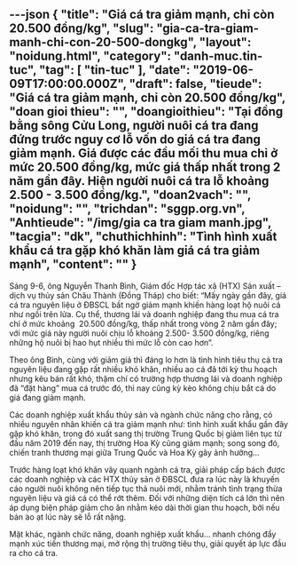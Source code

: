 ---json
{
    "title": "Giá cá tra giảm mạnh, chỉ còn 20.500 đồng/kg",
    "slug": "gia-ca-tra-giam-manh-chi-con-20-500-dongkg",
    "layout": "noidung.html",
    "category": "danh-muc.tin-tuc",
    "tag": [
        "tin-tuc"
    ],
    "date": "2019-06-09T17:00:00.000Z",
    "draft": false,
    "tieude": "Giá cá tra giảm mạnh, chỉ còn 20.500 đồng/kg",
    "doan gioi thieu": "",
    "doangioithieu": "Tại đồng bằng sông Cửu Long, người nuôi cá tra đang đứng trước nguy cơ lỗ vốn do giá cá tra đang giảm mạnh. Giá được các đầu mối thu mua chỉ ở mức 20.500 đồng/kg, mức giá thấp nhất trong 2 năm gần đây. Hiện người nuôi cá tra lỗ khoảng 2.500 - 3.500 đồng/kg.",
    "doan2vach": "",
    "noidung": "",
    "trichdan": "sggp.org.vn",
    "Anhtieude": "/img/gia ca tra giam manh.jpg",
    "tacgia": "dk",
    "chuthichhinh": "Tình hình xuất khẩu cá tra gặp khó khăn làm giá cá tra giảm mạnh",
    "__content__": ""
}
---
<p>S&aacute;ng 9-6, &ocirc;ng Nguyễn Thanh B&igrave;nh, Gi&aacute;m đốc Hợp t&aacute;c x&atilde; (HTX) Sản xuất &ndash; dịch vụ thủy sản Ch&acirc;u Th&agrave;nh (Đồng Th&aacute;p) cho biết: &ldquo;Mấy ng&agrave;y gần đ&acirc;y, gi&aacute; c&aacute; tra nguy&ecirc;n liệu ở ĐBSCL bất ngờ giảm mạnh khiến h&agrave;ng loạt hộ nu&ocirc;i c&aacute; như ngồi tr&ecirc;n lửa. Cụ thể, thương l&aacute;i v&agrave; doanh nghiệp đang thu mua c&aacute; tra chỉ ở mức khoảng&nbsp; 20.500 đồng/kg, thấp nhất trong v&ograve;ng 2 năm gần đ&acirc;y; với mức gi&aacute; n&agrave;y người nu&ocirc;i chịu lỗ khoảng 2.500- 3.500 đồng/kg, ri&ecirc;ng những hộ nu&ocirc;i bị hao hụt nhiều th&igrave; mức lỗ c&ograve;n cao hơn&rdquo;.</p>

<p>Theo &ocirc;ng B&igrave;nh, c&ugrave;ng với giảm gi&aacute; th&igrave; đ&aacute;ng lo hơn l&agrave; t&igrave;nh h&igrave;nh ti&ecirc;u thụ c&aacute; tra nguy&ecirc;n liệu đang gặp rất nhiều kh&oacute; khăn, nhiều ao c&aacute; đ&atilde; tới kỳ thu hoạch nhưng k&ecirc;u b&aacute;n rất kh&oacute;, thậm ch&iacute; c&oacute; trường hợp thương l&aacute;i v&agrave; doanh nghiệp đ&atilde; &ldquo;đặt h&agrave;ng&rdquo; mua c&aacute; trước đ&oacute;, th&igrave; nay cũng kỳ k&egrave;o kh&ocirc;ng chịu bắt c&aacute; do gi&aacute; đang giảm mạnh.</p>

<p>C&aacute;c doanh nghiệp xuất khẩu thủy sản v&agrave; ng&agrave;nh chức năng cho rằng, c&oacute; nhiều nguy&ecirc;n nh&acirc;n khiến c&aacute; tra giảm mạnh như: t&igrave;nh h&igrave;nh xuất khẩu gần đ&acirc;y gặp kh&oacute; khăn, trong đ&oacute; xuất sang thị trường Trung Quốc bị giảm li&ecirc;n tục từ đầu năm 2019 đến nay, thị trường Hoa Kỳ cũng giảm mạnh; song song đ&oacute;, chiến tranh thương mại giữa Trung Quốc v&agrave; Hoa Kỳ g&acirc;y ảnh hưởng&hellip;</p>

<p>Trước h&agrave;ng loạt kh&oacute; khăn v&acirc;y quanh ng&agrave;nh c&aacute; tra, giải ph&aacute;p cấp b&aacute;ch được c&aacute;c doanh nghiệp v&agrave; c&aacute;c HTX thủy sản ở ĐBSCL đưa ra l&uacute;c n&agrave;y l&agrave; khuyến c&aacute;o người nu&ocirc;i kh&ocirc;ng n&ecirc;n tiếp tục thả nu&ocirc;i mới, nhằm tr&aacute;nh t&igrave;nh trạng thừa nguy&ecirc;n liệu v&agrave; gi&aacute; c&aacute; c&oacute; thể rớt th&ecirc;m. Đối với những diện t&iacute;ch c&aacute; lớn th&igrave; n&ecirc;n &aacute;p dụng biện ph&aacute;p giảm cho ăn nhằm k&eacute;o d&agrave;i thời gian thu hoạch, bởi nếu b&aacute;n &agrave;o ạt l&uacute;c n&agrave;y sẽ lỗ rất nặng.</p>

<p>Mặt kh&aacute;c, ng&agrave;nh chức năng, doanh nghiệp xuất khẩu&hellip; nhanh ch&oacute;ng đẩy mạnh x&uacute;c tiến thương mại, mở rộng thị trường ti&ecirc;u thụ, giải quyết &aacute;p lực đầu ra cho c&aacute; tra.&nbsp;</p>
